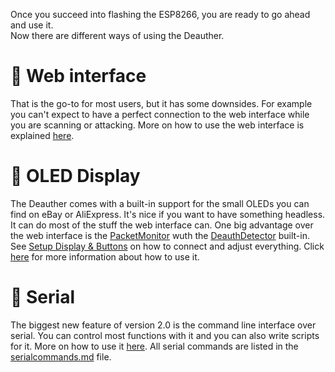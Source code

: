 Once you succeed into flashing the ESP8266, you are ready to go ahead and use it.  
Now there are different ways of using the Deauther.  

# 📳 Web interface
That is the go-to for most users, but it has some downsides. For example you can't expect to have a perfect connection to the web interface while you are scanning or attacking.
More on how to use the web interface is explained [here](https://github.com/spacehuhn/esp8266_deauther/wiki/Web).

# 🎦 OLED Display
The Deauther comes with a built-in support for the small OLEDs you can find on eBay or AliExpress.
It's nice if you want to have something headless. It can do most of the stuff the web interface can. One big advantage over the web interface is the [PacketMonitor](https://github.com/spacehuhn/PacketMonitor) wuth the [DeauthDetector](https://github.com/spacehuhn/DeauthDetector) built-in.
See [Setup Display & Buttons](https://github.com/spacehuhn/esp8266_deauther/wiki/Setup-Display-&-Buttons) on how to connect and adjust everything.
Click [here](https://github.com/spacehuhn/esp8266_deauther/wiki/Display) for more information about how to use it.

# 🔡 Serial
The biggest new feature of version 2.0 is the command line interface over serial.
You can control most functions with it and you can also write scripts for it.
More on how to use it [here](https://github.com/spacehuhn/esp8266_deauther/wiki/Serial).
All serial commands are listed in the [serialcommands.md](https://github.com/spacehuhn/esp8266_deauther/blob/master/serialcommands.md) file.

